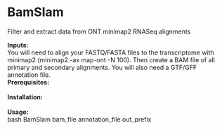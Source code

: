 # BamSlam
Filter and extract data from ONT minimap2 RNASeq alignments

<b>Inputs:</b><br>
You will need to align your FASTQ/FASTA files to the transcriptome with minimap2 (minimap2 -ax map-ont -N 100). Then create a BAM file of all primary and secondary alignments. You will also need a GTF/GFF annotation file. 
<br>
<b>Prerequisites:</b>
<br>
<br>
<b>Installation:</b>
<br>
<br>
<b>Usage:</b><br>
bash BamSlam bam_file annotation_file out_prefix
<br>

